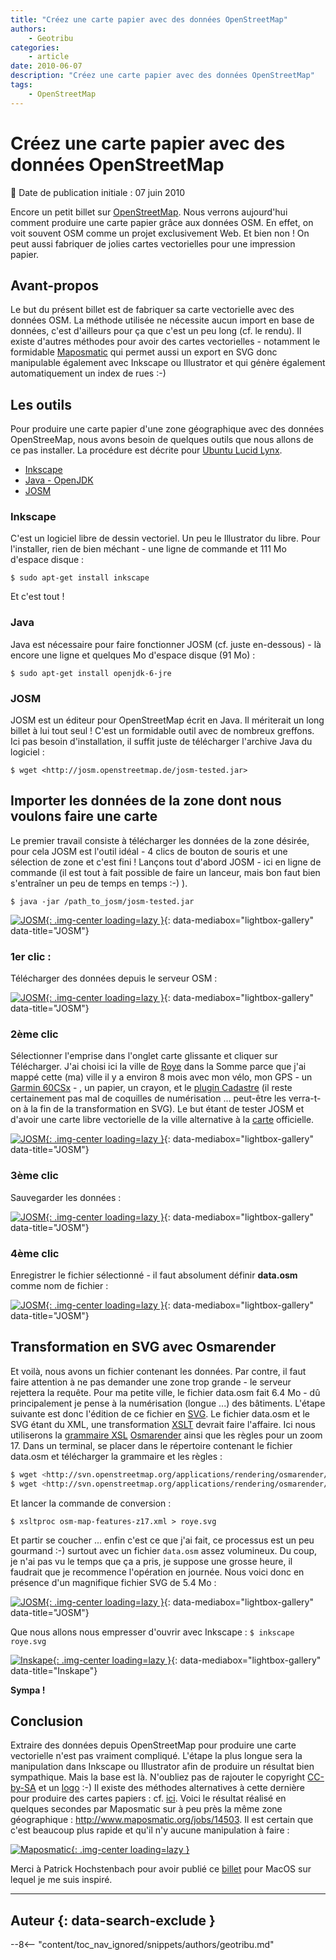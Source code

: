 ```yaml
---
title: "Créez une carte papier avec des données OpenStreetMap"
authors:
    - Geotribu
categories:
    - article
date: 2010-06-07
description: "Créez une carte papier avec des données OpenStreetMap"
tags:
    - OpenStreetMap
---
```


# Créez une carte papier avec des données OpenStreetMap

:calendar: Date de publication initiale : 07 juin 2010

Encore un petit billet sur [OpenStreetMap](https://www.openstreetmap.org/). Nous verrons aujourd'hui comment produire une carte papier grâce aux données OSM. En effet, on voit souvent OSM comme un projet exclusivement Web. Et bien non ! On peut aussi fabriquer de jolies cartes vectorielles pour une impression papier.

## Avant-propos

Le but du présent billet est de fabriquer sa carte vectorielle avec des données OSM. La méthode utilisée ne nécessite aucun import en base de données, c'est d'ailleurs pour ça que c'est un peu long (cf. le rendu). Il existe d'autres méthodes pour avoir des cartes vectorielles - notamment le formidable [Maposmatic](http://www.maposmatic.org) qui permet aussi un export en SVG donc manipulable également avec Inkscape ou Illustrator et qui génère également automatiquement un index de rues :-)

## Les outils

Pour produire une carte papier d'une zone géographique avec des données OpenStreeMap, nous avons besoin de quelques outils que nous allons de ce pas installer. La procédure est décrite pour [Ubuntu Lucid Lynx](http://www.ubuntu.com/desktop).

- [Inkscape](http://www.inkscape.org/?lang=fr)
- [Java - OpenJDK](http://openjdk.java.net/)
- [JOSM](http://josm.openstreetmap.de/wiki/Fr%3AWikiStart)

### Inkscape

C'est un logiciel libre de dessin vectoriel. Un peu le Illustrator du libre. Pour l'installer, rien de bien méchant - une ligne de commande et 111 Mo d'espace disque :  

`$ sudo apt-get install inkscape`

Et c'est tout !

### Java

Java est nécessaire pour faire fonctionner JOSM (cf. juste en-dessous) - là encore une ligne et quelques Mo d'espace disque (91 Mo) :  

`$ sudo apt-get install openjdk-6-jre`

### JOSM

JOSM est un éditeur pour OpenStreetMap écrit en Java. Il mériterait un long billet à lui tout seul ! C'est un formidable outil avec de nombreux greffons. Ici pas besoin d'installation, il suffit juste de télécharger l'archive Java du logiciel :

`$ wget <http://josm.openstreetmap.de/josm-tested.jar>`

## Importer les données de la zone dont nous voulons faire une carte

Le premier travail consiste à télécharger les données de la zone désirée, pour cela JOSM est l'outil idéal - 4 clics de bouton de souris et une sélection de zone et c'est fini ! Lançons tout d'abord JOSM - ici en ligne de commande (il est tout à fait possible de faire un lanceur, mais bon faut bien s'entraîner un peu de temps en temps :-) ).  

`$ java -jar /path_to_josm/josm-tested.jar`

[![JOSM](https://cdn.geotribu.fr/img/articles-blog-rdp/articles/2010/josm1.png "JOSM"){: .img-center loading=lazy }](https://cdn.geotribu.fr/img/articles-blog-rdp/articles/2010/josm1.png){: data-mediabox="lightbox-gallery" data-title="JOSM"}

### 1er clic :

Télécharger des données depuis le serveur OSM :

[![JOSM](https://cdn.geotribu.fr/img/articles-blog-rdp/articles/2010/josm2.png "JOSM"){: .img-center loading=lazy }](https://cdn.geotribu.fr/img/articles-blog-rdp/articles/2010/josm2.png){: data-mediabox="lightbox-gallery" data-title="JOSM"}

### 2ème clic

Sélectionner l'emprise dans l'onglet carte glissante et cliquer sur Télécharger. J'ai choisi ici la ville de [Roye](https://www.openstreetmap.org/?lat=49.6991&lon=2.79143&zoom=15&layers=B000FTF) dans la Somme parce que j'ai mappé cette (ma) ville il y a environ 8 mois avec mon vélo, mon GPS - un [Garmin 60CSx](https://buy.garmin.com/shop/shop.do?cID=145&pID=310) - , un papier, un crayon, et le [plugin Cadastre](https://wiki.openstreetmap.org/wiki/FR:JOSM/Fr:Plugin/Cadastre-fr) (il reste certainement pas mal de coquilles de numérisation ... peut-être les verra-t-on à la fin de la transformation en SVG). Le but étant de tester JOSM et d'avoir une carte libre vectorielle de la ville alternative à la [carte](http://www.roye80.fr/pageLibre000106d4.html) officielle.

[![JOSM](https://cdn.geotribu.fr/img/articles-blog-rdp/articles/2010/josm3.png "JOSM"){: .img-center loading=lazy }](https://cdn.geotribu.fr/img/articles-blog-rdp/articles/2010/josm3.png){: data-mediabox="lightbox-gallery" data-title="JOSM"}

### 3ème clic

Sauvegarder les données :

[![JOSM](https://cdn.geotribu.fr/img/articles-blog-rdp/articles/2010/josm4.png "JOSM"){: .img-center loading=lazy }](https://cdn.geotribu.fr/img/articles-blog-rdp/articles/2010/josm4.png){: data-mediabox="lightbox-gallery" data-title="JOSM"}

### 4ème clic

Enregistrer le fichier sélectionné - il faut absolument définir **data.osm** comme nom de fichier :

[![JOSM](https://cdn.geotribu.fr/img/articles-blog-rdp/articles/2010/josm5.png "JOSM"){: .img-center loading=lazy }](https://cdn.geotribu.fr/img/articles-blog-rdp/articles/2010/josm5.png){: data-mediabox="lightbox-gallery" data-title="JOSM"}

## Transformation en SVG avec Osmarender

Et voilà, nous avons un fichier contenant les données. Par contre, il faut faire attention à ne pas demander une zone trop grande - le serveur rejettera la requête. Pour ma petite ville, le fichier data.osm fait 6.4 Mo - dû principalement je pense à la numérisation (longue ...) des bâtiments. L'étape suivante est donc l'édition de ce fichier en [SVG](https://fr.wikipedia.org/wiki/Scalable_Vector_Graphics). Le fichier data.osm et le SVG étant du XML, une transformation [XSLT](https://fr.wikipedia.org/wiki/Extensible_Stylesheet_Language_Transformations) devrait faire l'affaire. Ici nous utiliserons la [grammaire XSL](https://fr.wikipedia.org/wiki/Extensible_stylesheet_language) [Osmarender](https://wiki.openstreetmap.org/wiki/FR:Osmarender) ainsi que les règles pour un zoom 17. Dans un terminal, se placer dans le répertoire contenant le fichier data.osm et télécharger la grammaire et les règles :  

```bash
$ wget <http://svn.openstreetmap.org/applications/rendering/osmarender/stylesheets/osm-map-features-z17.xml>
$ wget <http://svn.openstreetmap.org/applications/rendering/osmarender/xslt/osmarender.xsl>  
```

Et lancer la commande de conversion :  

`$ xsltproc osm-map-features-z17.xml > roye.svg`

Et partir se coucher ... enfin c'est ce que j'ai fait, ce processus est un peu gourmand :-) surtout avec un fichier `data.osm` assez volumineux. Du coup, je n'ai pas vu le temps que ça a pris, je suppose une grosse heure, il faudrait que je recommence l'opération en journée. Nous voici donc en présence d'un magnifique fichier SVG de 5.4 Mo :

[![JOSM](https://cdn.geotribu.fr/img/articles-blog-rdp/articles/2010/josm6.png "JOSM"){: .img-center loading=lazy }](https://cdn.geotribu.fr/img/articles-blog-rdp/articles/2010/josm6.png){: data-mediabox="lightbox-gallery" data-title="JOSM"}

Que nous allons nous empresser d'ouvrir avec Inkscape : `$ inkscape roye.svg`

[![Inskape](https://cdn.geotribu.fr/img/articles-blog-rdp/articles/2010/inkscape1.png "Inskape"){: .img-center loading=lazy }](https://cdn.geotribu.fr/img/articles-blog-rdp/articles/2010/inkscape1.png){: data-mediabox="lightbox-gallery" data-title="Inskape"}

**Sympa !**

## Conclusion

Extraire des données depuis OpenStreetMap pour produire une carte vectorielle n'est pas vraiment compliqué. L'étape la plus longue sera la manipulation dans Inkscape ou Illustrator afin de produire un résultat bien sympathique. Mais la base est là. N'oubliez pas de rajouter le copyright [CC-by-SA](http://creativecommons.org/licenses/by-sa/2.0/) et un [logo](https://wiki.openstreetmap.org/wiki/Logo) :-) Il existe des méthodes alternatives à cette dernière pour produire des cartes papiers : cf. [ici](https://wiki.openstreetmap.org/wiki/OSM_on_Paper). Voici le résultat réalisé en quelques secondes par Maposmatic sur à peu près la même zone géographique : <http://www.maposmatic.org/jobs/14503>. Il est certain que c'est beaucoup plus rapide et qu'il n'y aucune manipulation à faire :

[![Maposmatic](https://cdn.geotribu.fr/img/articles-blog-rdp/capture-ecran/maposmatic1.png "Maposmatic"){: .img-center loading=lazy }](http://www.maposmatic.org/jobs/14503)

Merci à Patrick Hochstenbach pour avoir publié ce [billet](http://www.use-it.be/europe/docs/OSMmanual/) pour MacOS sur lequel je me suis inspiré.

----

## Auteur {: data-search-exclude }

--8<-- "content/toc_nav_ignored/snippets/authors/geotribu.md"
